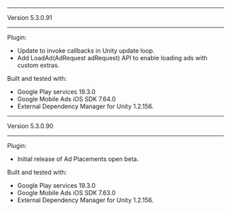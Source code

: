 **************
Version 5.3.0.91
**************

Plugin:
- Update to invoke callbacks in Unity update loop.
- Add LoadAd(AdRequest adRequest) API to enable loading ads with custom extras.

Built and tested with:
- Google Play services 19.3.0
- Google Mobile Ads iOS SDK 7.64.0
- External Dependency Manager for Unity 1.2.156.

**************
Version 5.3.0.90
**************

Plugin:
- Initial release of Ad Placements open beta.

Built and tested with:
- Google Play services 19.3.0
- Google Mobile Ads iOS SDK 7.63.0
- External Dependency Manager for Unity 1.2.156.
